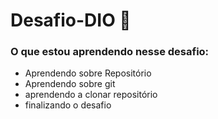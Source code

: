 # Desafio-DIO 👋
### O que estou aprendendo nesse desafio:

 - Aprendendo sobre Repositório
 - Aprendendo sobre git
 - aprendendo a clonar repositório
 - finalizando o desafio

